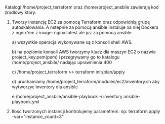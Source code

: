 Katalogi /home/project_terraform oraz /home/project_ansbile zawierają kod źródłowy który:

1. Tworzy instancję EC2 za pomocą Terraform oraz odpowidnią grupę autoskalowania. A nstepnie za pomocą ansible instaluje na niej Dockera z ngnix'em z image: nginx:latest ale juz za pomocą ansible.
   
   a) wszystkie operacja wykonywane są z konsoli shell AWS.
   
   b) na poziomie konsoli AWS tworzymy klucz dla maszyn EC2 o nazwie project_key.pem(pem) i przegrywamy go to katalogu /home/project_ansbile/ nadając uprawnienia 400
   
   c) /home/project_terraform >> terraform init/plan/apply
   
   d)  uruchamiamy /home/project_terraform/modules/ec2/inventory.sh aby wytworzyc inventory dla ansible
   
   e /home/project_ansbile/ansible-playbook -i inventory ansible-playbook.yml
   
   
2. Ilośc tworzonych instancji kontrolujemy parametrem:   np:  terraform apply -var="instance_count=3"
